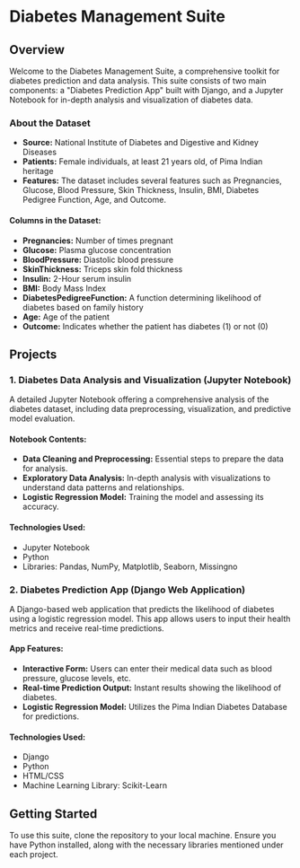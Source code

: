 # Diabetes Management Suite

## Overview
Welcome to the Diabetes Management Suite, a comprehensive toolkit for diabetes prediction and data analysis. This suite consists of two main components: a "Diabetes Prediction App" built with Django, and a Jupyter Notebook for in-depth analysis and visualization of diabetes data.

### About the Dataset
- **Source:** National Institute of Diabetes and Digestive and Kidney Diseases
- **Patients:** Female individuals, at least 21 years old, of Pima Indian heritage
- **Features:** The dataset includes several features such as Pregnancies, Glucose, Blood Pressure, Skin Thickness, Insulin, BMI, Diabetes Pedigree Function, Age, and Outcome.

#### Columns in the Dataset:
- **Pregnancies:** Number of times pregnant
- **Glucose:** Plasma glucose concentration
- **BloodPressure:** Diastolic blood pressure
- **SkinThickness:** Triceps skin fold thickness
- **Insulin:** 2-Hour serum insulin
- **BMI:** Body Mass Index
- **DiabetesPedigreeFunction:** A function determining likelihood of diabetes based on family history
- **Age:** Age of the patient
- **Outcome:** Indicates whether the patient has diabetes (1) or not (0)

## Projects

### 1. Diabetes Data Analysis and Visualization (Jupyter Notebook)
A detailed Jupyter Notebook offering a comprehensive analysis of the diabetes dataset, including data preprocessing, visualization, and predictive model evaluation.

#### Notebook Contents:
- **Data Cleaning and Preprocessing:** Essential steps to prepare the data for analysis.
- **Exploratory Data Analysis:** In-depth analysis with visualizations to understand data patterns and relationships.
- **Logistic Regression Model:** Training the model and assessing its accuracy.

#### Technologies Used:
- Jupyter Notebook
- Python
- Libraries: Pandas, NumPy, Matplotlib, Seaborn, Missingno

### 2. Diabetes Prediction App (Django Web Application)
A Django-based web application that predicts the likelihood of diabetes using a logistic regression model. This app allows users to input their health metrics and receive real-time predictions.

#### App Features:
- **Interactive Form:** Users can enter their medical data such as blood pressure, glucose levels, etc.
- **Real-time Prediction Output:** Instant results showing the likelihood of diabetes.
- **Logistic Regression Model:** Utilizes the Pima Indian Diabetes Database for predictions.

#### Technologies Used:
- Django
- Python
- HTML/CSS
- Machine Learning Library: Scikit-Learn

## Getting Started
To use this suite, clone the repository to your local machine. Ensure you have Python installed, along with the necessary libraries mentioned under each project.
